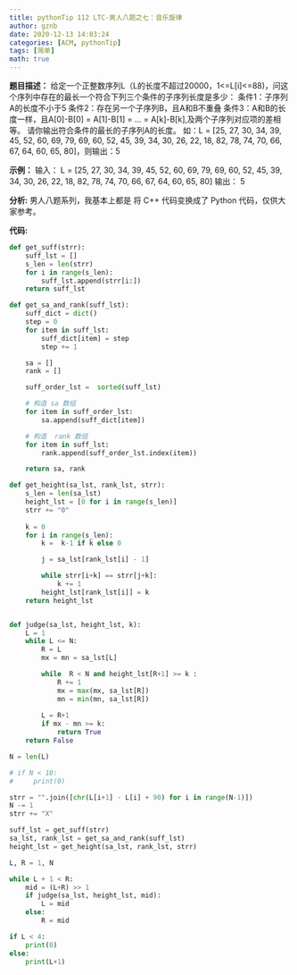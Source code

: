 ```yaml
---
title: pythonTip 112 LTC-男人八题之七：音乐旋律
author: gznb
date: 2020-12-13 14:03:24
categories: [ACM, pythonTip]
tags: [简单]
math: true
---
```


**题目描述：**
给定一个正整数序列L（L的长度不超过20000，1<=L[i]<=88)，问这个序列中存在的最长一个符合下列三个条件的子序列长度是多少：
条件1：子序列A的长度不小于5
条件2：存在另一个子序列B，且A和B不重叠
条件3：A和B的长度一样，且A[0]-B[0] = A[1]-B[1] = ... = A[k]-B[k],及两个子序列对应项的差相等。
请你输出符合条件的最长的子序列A的长度。
如：L = [25, 27, 30, 34, 39, 45, 52, 60, 69, 79, 69, 60, 52, 45, 39, 34, 30, 26, 22, 18, 82, 78, 74, 70, 66, 67, 64, 60, 65, 80]，则输出：5



**示例：**
输入：
L = [25, 27, 30, 34, 39, 45, 52, 60, 69, 79, 69, 60, 52, 45, 39, 34, 30, 26, 22, 18, 82, 78, 74, 70, 66, 67, 64, 60, 65, 80]
输出：
5


**分析:**
男人八题系列，我基本上都是 将 C++ 代码变换成了 Python 代码，仅供大家参考。

**代码:**
```python
def get_suff(strr):
    suff_lst = []
    s_len = len(strr)
    for i in range(s_len):
        suff_lst.append(strr[i:])
    return suff_lst

def get_sa_and_rank(suff_lst):
    suff_dict = dict()
    step = 0
    for item in suff_lst:
        suff_dict[item] = step
        step += 1

    sa = []
    rank = []

    suff_order_lst =  sorted(suff_lst)

    # 构造 sa 数组
    for item in suff_order_lst:
        sa.append(suff_dict[item])

    # 构造  rank 数组
    for item in suff_lst:
        rank.append(suff_order_lst.index(item))

    return sa, rank

def get_height(sa_lst, rank_lst, strr):
    s_len = len(sa_lst)
    height_lst = [0 for i in range(s_len)]
    strr += "0"
    
    k = 0
    for i in range(s_len):
        k =  k-1 if k else 0

        j = sa_lst[rank_lst[i] - 1]

        while strr[i+k] == strr[j+k]:
            k += 1
        height_lst[rank_lst[i]] = k
    return height_lst


def judge(sa_lst, height_lst, k):
    L = 1
    while L <= N:
        R = L
        mx = mn = sa_lst[L]

        while  R < N and height_lst[R+1] >= k :
            R += 1
            mx = max(mx, sa_lst[R])
            mn = min(mn, sa_lst[R])
        
        L = R+1
        if mx - mn >= k:
            return True
    return False

N = len(L)

# if N < 10:
#     print(0)

strr = "".join([chr(L[i+1] - L[i] + 90) for i in range(N-1)])
N -= 1
strr += "X"

suff_lst = get_suff(strr)
sa_lst, rank_lst = get_sa_and_rank(suff_lst)
height_lst = get_height(sa_lst, rank_lst, strr)

L, R = 1, N

while L + 1 < R:
    mid = (L+R) >> 1
    if judge(sa_lst, height_lst, mid):
        L = mid
    else:
        R = mid

if L < 4:
    print(0)
else:
    print(L+1)
```
